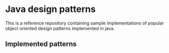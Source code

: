 # Java design patterns

This is a reference repository containing sample implementations of
popular object oriented design patterns implemented in java.

## Implemented patterns